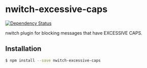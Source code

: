 # nwitch-excessive-caps

[![Dependency Status](https://gemnasium.com/nwitch/nwitch-excessive-caps.png)](https://gemnasium.com/nwitch/nwitch-excessive-caps)

nwitch plugin for blocking messages that have EXCESSIVE CAPS.

## Installation

``` bash
$ npm install --save nwitch-excessive-caps
```
